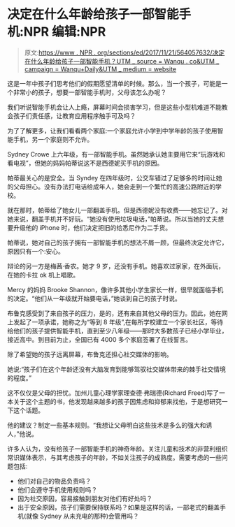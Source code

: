 # 决定在什么年龄给孩子一部智能手机:NPR 编辑:NPR

> 原文:[https://www . NPR . org/sections/ed/2017/11/21/564057632/决定在什么年龄给孩子一部智能手机？UTM _ source = Wanqu . co&UTM _ campaign = Wanqu+Daily&UTM _ medium = website](https://www.npr.org/sections/ed/2017/11/21/564057632/deciding-at-what-age-to-give-a-kid-a-smartphone?utm_source=wanqu.co&utm_campaign=Wanqu+Daily&utm_medium=website)

这是一年中孩子们思考他们的假期愿望清单的时候。那么，当一个孩子，可能是一个非常小的孩子，想要一部智能手机时，父母该怎么办呢？

我们听说智能手机会让人上瘾，屏幕时间会损害学习，但是这些小型机难道不能教会孩子们责任感，让教育应用程序触手可及吗？

为了了解更多，让我们看看两个家庭:一个家庭允许小学到中学年龄的孩子使用智能手机，另一个家庭则不允许。

Sydney Crowe 上六年级，有一部智能手机。虽然她承认她主要用它来“玩游戏和看电视”，但她的妈妈帕蒂说这不是西德妮买手机的原因。

帕蒂最关心的是安全。当 Syndey 在四年级时，公交车错过了足够多的时间让她的父母担心。没有办法打电话给成年人，她会走到一个繁忙的高速公路附近的学校。

就在那时，帕蒂给了她女儿一部翻盖手机。但是西德妮没有收费——她忘记了。对她来说，翻盖手机并不好玩。“她没有使用垃圾电话，”帕蒂说。所以当她的丈夫想要升级他的 iPhone 时，他们决定把旧的给悉尼作为二手货。

帕蒂说，她对自己的孩子拥有一部智能手机的想法不屑一顾，但最终决定允许它，原因只有一个:安心。

辩论的另一方是梅茜·香农。她才 9 岁，还没有手机。她喜欢过家家，在外面玩，在她的卡拉 ok 机上唱歌。

Mercy 的妈妈 Brooke Shannon，像许多其他小学生家长一样，很早就面临手机的决定。“他们从一年级就开始要电话，”她谈到自己的孩子时说。

布鲁克感受到了来自孩子的压力，是的，还有来自其他父母的压力。因此，她在网上发起了一项承诺，她称之为“等到 8 年级”,在每所学校建立一个家长社区，等待给他们的孩子提供智能手机，直到至少八年级——那时大多数孩子已经小学毕业，接近高中。到目前为止，全国已有 4000 多个家庭签署了在线誓言。

除了希望她的孩子远离屏幕，布鲁克还担心社交媒体的影响。

她说:“孩子们在这个年龄还没有大脑发育到能够驾驭社交媒体带来的棘手社交情境的程度。”

这不仅仅是父母的担忧。加州儿童心理学家理查德·弗瑞德(Richard Freed)写了一本关于这个主题的书，他发现越来越多的孩子因焦虑和抑郁来找他，于是想研究一下这个话题。

他的建议？制定一些基本规则。“我想让父母明白这些技术是多么的强大和诱人，”他说。

许多人认为，没有给孩子一部智能手机的神奇年龄。关注儿童和技术的非营利组织常识媒体表示，与其考虑孩子的年龄，不如关注孩子的成熟度。需要考虑的一些问题包括:

*   他们对自己的物品负责吗？
*   他们会遵守手机使用规则吗？
*   因为社交原因，容易接触到朋友对他们有好处吗？
*   出于安全原因，孩子们需要保持联系吗？如果是这样的话，一部老式的翻盖手机(就像 Sydney 从未充电的那种)会管用吗？